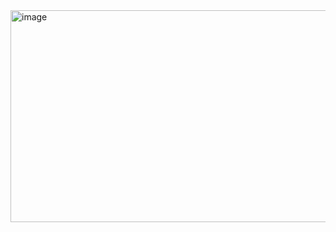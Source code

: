<img width="583" height="339" alt="image" src="https://github.com/user-attachments/assets/0eca8921-ba6b-4f57-9800-616584d99496" />
